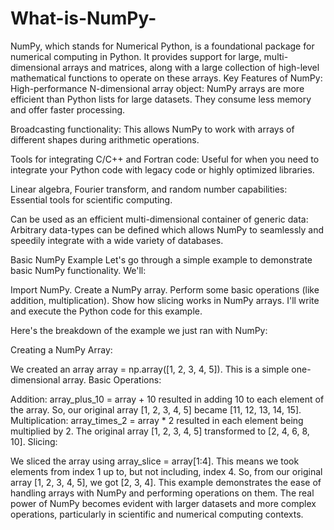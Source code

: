 # What-is-NumPy-
NumPy, which stands for Numerical Python, is a foundational package for numerical computing in Python. It provides support for large, multi-dimensional arrays and matrices, along with a large collection of high-level mathematical functions to operate on these arrays.
Key Features of NumPy:
High-performance N-dimensional array object: NumPy arrays are more efficient than Python lists for large datasets. They consume less memory and offer faster processing.

Broadcasting functionality: This allows NumPy to work with arrays of different shapes during arithmetic operations.

Tools for integrating C/C++ and Fortran code: Useful for when you need to integrate your Python code with legacy code or highly optimized libraries.

Linear algebra, Fourier transform, and random number capabilities: Essential tools for scientific computing.

Can be used as an efficient multi-dimensional container of generic data: Arbitrary data-types can be defined which allows NumPy to seamlessly and speedily integrate with a wide variety of databases.

Basic NumPy Example
Let's go through a simple example to demonstrate basic NumPy functionality. We'll:

Import NumPy.
Create a NumPy array.
Perform some basic operations (like addition, multiplication).
Show how slicing works in NumPy arrays.
I'll write and execute the Python code for this example.

Here's the breakdown of the example we just ran with NumPy:

Creating a NumPy Array:

We created an array array = np.array([1, 2, 3, 4, 5]). This is a simple one-dimensional array.
Basic Operations:

Addition: array_plus_10 = array + 10 resulted in adding 10 to each element of the array. So, our original array [1, 2, 3, 4, 5] became [11, 12, 13, 14, 15].
Multiplication: array_times_2 = array * 2 resulted in each element being multiplied by 2. The original array [1, 2, 3, 4, 5] transformed to [2, 4, 6, 8, 10].
Slicing:

We sliced the array using array_slice = array[1:4]. This means we took elements from index 1 up to, but not including, index 4. So, from our original array [1, 2, 3, 4, 5], we got [2, 3, 4].
This example demonstrates the ease of handling arrays with NumPy and performing operations on them. The real power of NumPy becomes evident with larger datasets and more complex operations, particularly in scientific and numerical computing contexts. ​

